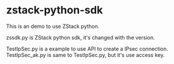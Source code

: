 # zstack-python-sdk

This is an demo to use ZStack python.

zssdk.py is ZStack python sdk, it's changed with the version.

TestIpSec.py is a example to use API to create a IPsec connection.
TestIpSec_ak.py is same to TestIpSec.py, but it's use access key.
